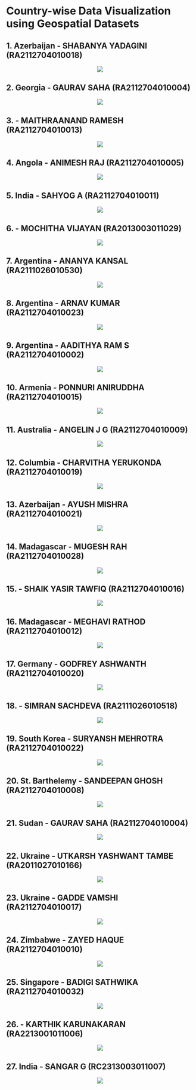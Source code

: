 # Country-wise Data Visualization using Geospatial Datasets

## 1. Azerbaijan - SHABANYA YADAGINI (RA2112704010018)
<div align="center">
  <img src="https://user-images.githubusercontent.com/89902664/228758320-e806110f-0149-40ff-b6d7-50483b6e784b.gif">
</div>

## 2. Georgia - GAURAV SAHA (RA2112704010004)
<div align="center">
  <img src="https://user-images.githubusercontent.com/89902664/228758327-e58f525a-3051-49cc-8e99-dc14e6f434f5.gif">
</div>

## 3.  - MAITHRAANAND RAMESH (RA2112704010013)
<div align="center">
  <img src="https://user-images.githubusercontent.com/89902664/228758332-1aaa9eda-1d60-4c8d-b530-c3b46f92e97c.gif">
</div>

## 4. Angola - ANIMESH RAJ (RA2112704010005)
<div align="center">
  <img src="https://user-images.githubusercontent.com/89902664/228758338-9e19b075-a3df-4471-8143-b9e8434d9311.gif">
</div>

## 5. India - SAHYOG A (RA2112704010011)
<div align="center">
  <img src="https://user-images.githubusercontent.com/89902664/228758345-bb466e3b-5d80-4d98-af24-256d87094945.gif">
</div>

## 6.  - MOCHITHA VIJAYAN (RA2013003011029)
<div align="center">
  <img src="https://user-images.githubusercontent.com/89902664/228758348-6e4c19cb-4283-44d4-92f7-eb9298d58550.gif">
</div>

## 7. Argentina - ANANYA KANSAL (RA2111026010530)
<div align="center">
  <img src="https://user-images.githubusercontent.com/89902664/228758355-ce3db245-a474-4167-9b8a-dafe8128ec12.gif">
</div>

## 8. Argentina - ARNAV KUMAR (RA2112704010023) 
<div align="center">
  <img src="https://user-images.githubusercontent.com/89902664/228758358-bfef26d1-1a37-4ca5-bd98-b7fdbe93f6eb.gif">
</div>

## 9. Argentina - AADITHYA RAM S (RA2112704010002)
<div align="center">
  <img src="https://user-images.githubusercontent.com/89902664/228758361-0581c096-68d6-4431-9472-826293514265.gif">
</div>

## 10. Armenia - PONNURI ANIRUDDHA (RA2112704010015)
<div align="center">
  <img src="https://user-images.githubusercontent.com/89902664/228758366-9e75183b-0729-4511-bde5-09a258a5e479.gif">
</div>

## 11. Australia  - ANGELIN J G (RA2112704010009)
<div align="center">
  <img src="https://user-images.githubusercontent.com/89902664/228758370-8e21da6c-f037-4676-a24d-2224919ccbde.gif">
</div>

## 12. Columbia - CHARVITHA YERUKONDA (RA2112704010019)
<div align="center">
  <img src="https://user-images.githubusercontent.com/89902664/228758312-020a1f6a-9217-43e4-81ba-3287cf8a8ed4.gif">
</div>

## 13. Azerbaijan - AYUSH MISHRA (RA2112704010021)
<div align="center">
  <img src="https://user-images.githubusercontent.com/89902664/228761260-b3d94887-0b46-4ab7-a9e4-8ccb50b70b32.gif">
</div>

## 14. Madagascar - MUGESH RAH (RA2112704010028)
<div align="center">
  <img src="https://user-images.githubusercontent.com/89902664/228762239-e6431e10-3dac-46e8-bcc7-405c7118db78.gif">
</div>

## 15. - SHAIK YASIR TAWFIQ (RA2112704010016)
<div align="center">
  <img src="https://user-images.githubusercontent.com/89902664/228762252-ced2867c-78c3-4bcf-8efa-cedc510df859.gif">
</div>

## 16. Madagascar - MEGHAVI RATHOD (RA2112704010012)
<div align="center">
  <img src="https://user-images.githubusercontent.com/89902664/228762258-61428fff-72a4-4528-8f4c-d011993a489c.gif">
</div>

## 17. Germany - GODFREY ASHWANTH (RA2112704010020)
<div align="center">
  <img src="https://user-images.githubusercontent.com/89902664/228762268-d62987b8-e57d-41f2-b272-c0dcd573d763.gif">
</div>

## 18.  - SIMRAN SACHDEVA (RA2111026010518)
<div align="center">
  <img src="https://user-images.githubusercontent.com/89902664/228764253-406b29db-713c-4546-b30c-13c3992737fd.gif">
</div>

## 19. South Korea - SURYANSH MEHROTRA (RA2112704010022)
<div align="center">
  <img src="https://user-images.githubusercontent.com/89902664/228764266-03d47355-ee57-4431-9405-6352b433b328.gif">
</div>

## 20. St. Barthelemy - SANDEEPAN GHOSH (RA2112704010008)
<div align="center">
  <img src="https://user-images.githubusercontent.com/89902664/228764272-a5581e23-dc33-4ce5-9c74-2dfa3bf4911e.gif">
</div>

## 21. Sudan - GAURAV SAHA (RA2112704010004)
<div align="center">
  <img src="https://user-images.githubusercontent.com/89902664/228764275-9b44ab14-2597-4317-b720-5b8e767c9b91.gif">
</div>

## 22. Ukraine - UTKARSH YASHWANT TAMBE (RA2011027010166)
<div align="center">
  <img src="https://user-images.githubusercontent.com/89902664/228764281-0142c4a6-e1f1-44b5-af4c-cfe6f43a7e0f.gif">
</div>

## 23. Ukraine - GADDE VAMSHI (RA2112704010017)
<div align="center">
  <img src="https://user-images.githubusercontent.com/89902664/228764288-76ef0f97-0c2a-4a87-98ae-dc9f09b2d8d9.gif">
</div>

## 24. Zimbabwe - ZAYED HAQUE (RA2112704010010)
<div align="center">
  <img src="https://user-images.githubusercontent.com/89902664/228764292-50407b19-e35c-4deb-9ba1-351d42e1de55.gif">
</div>

## 25. Singapore - BADIGI SATHWIKA (RA2112704010032)
<div align="center">
  <img src="https://user-images.githubusercontent.com/89902664/228764296-f47d0910-d589-4628-8d19-de9407828f13.gif">
</div>

## 26.  - KARTHIK KARUNAKARAN (RA2213001011006)
<div align="center">
  <img src="https://user-images.githubusercontent.com/89902664/228764305-e62e5cea-ce0b-42c9-99e2-84224f46d905.gif">
</div>

## 27. India - SANGAR G (RC2313003011007)
<div align="center">
  <img src="https://user-images.githubusercontent.com/89902664/228764314-a9f2e8e8-523b-4d1a-8481-c69c4aab07ae.jpg">
</div>
